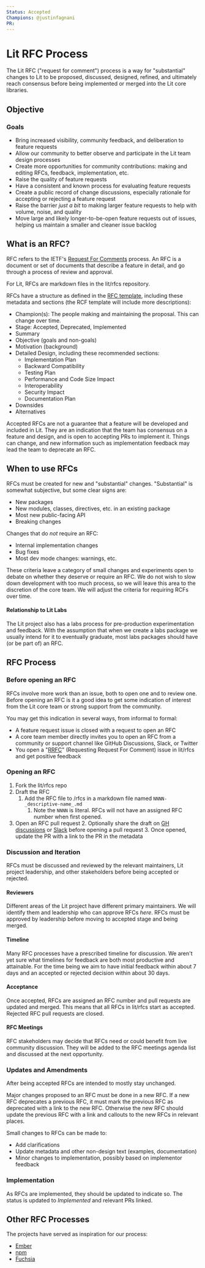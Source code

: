 ```yaml
---
Status: Accepted
Champions: @justinfagnani
PR:
---
```


# Lit RFC Process

The Lit RFC ("request for comment") process is a way for "substantial" changes to Lit to be proposed, discussed, designed, refined, and ultimately reach consensus before being implemented or merged into the Lit core libraries.

## Objective

### Goals

* Bring increased visibility, community feedback, and deliberation to feature requests
* Allow our community to better observe and participate in the Lit team design processes
* Create more opportunities for community contributions: making and editing RFCs, feedback, implementation, etc.
* Raise the quality of feature requests
* Have a consistent and known process for evaluating feature requests
* Create a public record of change discussions, especially rationale for accepting or rejecting a feature request
* Raise the barrier _just a bit_ to making larger feature requests to help with volume, noise, and quality
* Move large and likely longer-to-be-open feature requests out of issues, helping us maintain a smaller and cleaner issue backlog

## What is an RFC?

RFC refers to the IETF's [Request For Comments](https://en.wikipedia.org/wiki/Request_for_Comments) process. An RFC is a document or set of documents that describe a feature in detail, and go through a process of review and approval.

For Lit, RFCs are markdown files in the lit/rfcs repository.

RFCs have a structure as defined in the [RFC template](./0000-rfc-template.md), including these metadata and sections (the RCF template will include more descriptions):

* Champion(s): The people making and maintaining the proposal. This can change over time.
* Stage: Accepted, Deprecated, Implemented
* Summary
* Objective (goals and non-goals)
* Motivation (background)
* Detailed Design, including these recommended sections:
    * Implementation Plan
    * Backward Compatibility
    * Testing Plan
    * Performance and Code Size Impact
    * Interoperability
    * Security Impact
    * Documentation Plan
* Downsides
* Alternatives

Accepted RFCs are not a guarantee that a feature will be developed and included in Lit. They are an indication that the team has consensus on a feature and design, and is open to accepting PRs to implement it. Things can change, and new information such as implementation feedback may lead the team to deprecate an RFC.

## When to use RFCs

RFCs must be created for new and "substantial" changes. "Substantial" is somewhat subjective, but some clear signs are:

* New packages
* New modules, classes, directives, etc. in an existing package
* Most new public-facing API
* Breaking changes

Changes that do _not_ require an RFC:

* Internal implementation changes
* Bug fixes
* Most dev mode changes: warnings, etc.

These criteria leave a category of small changes and experiments open to debate on whether they deserve or require an RFC. We do not wish to slow down development with too much process, so we will leave this area to the discretion of the core team. We will adjust the criteria for requiring RCFs over time.

#### Relationship to Lit Labs

The Lit project also has a labs process for pre-production experimentation and feedback. With the assumption that when we create a labs package we usually intend for it to eventually graduate, most labs packages should have (or be part of) an RFC.

## RFC Process

### Before opening an RFC

RFCs involve more work than an issue, both to open one and to review one. Before opening an RFC is it a good idea to get some indication of interest from the Lit core team or strong support from the community.

You may get this indication in several ways, from informal to formal:

* A feature request issue is closed with a request to open an RFC
* A core team member directly invites you to open an RFC from a community or support channel like GitHub Discussions, Slack, or Twitter
* You open a "[RRFC](https://github.com/lit/rfcs/issues/new)" (Requesting Request For Comment) issue in lit/rfcs and get positive feedback 

### Opening an RFC

1. Fork the lit/rfcs repo
2. Draft the RFC
    1. Add the RFC file to /rfcs in a markdown file named `NNNN-_descriptive-name_.md`
        1. Note the `NNNN` is literal. RFCs will not have an assigned RFC number when first opened.
3. Open an RFC pull request
    2. Optionally share the draft on [GH discussions](https://github.com/lit/lit/discussions) or [Slack](https://lit.dev/slack-invite/) before opening a pull request
    3. Once opened, update the PR with a link to the PR in the metadata

### Discussion and Iteration

RFCs must be discussed and reviewed by the relevant maintainers, Lit project leadership, and other stakeholders before being accepted or rejected.

#### Reviewers

Different areas of the Lit project have different primary maintainers. We will identify them and leadership who can approve RFCs _here_. RFCs must be approved by leadership before moving to accepted stage and being merged.

#### Timeline

Many RFC processes have a prescribed timeline for discussion. We aren't yet sure what timelines for feedback are both most productive and attainable. For the time being we aim to have initial feedback within about 7 days and an accepted or rejected decision within about 30 days.

#### Acceptance

Once accepted, RFCs are assigned an RFC number and pull requests are updated and merged. This means that all RFCs in lit/rfcs start as accepted. Rejected RFC pull requests are closed.

#### RFC Meetings

RFC stakeholders may decide that RFCs need or could benefit from live community discussion. They will be added to the RFC meetings agenda list and discussed at the next opportunity.

### Updates and Amendments

After being accepted RFCs are intended to mostly stay unchanged.

Major changes proposed to an RFC must be done in a new RFC. If a new RFC deprecates a previous RFC, it must mark the previous RFC as deprecated with a link to the new RFC. Otherwise the new RFC should update the previous RFC with a link and callouts to the new RFCs in relevant places.

Small changes to RFCs can be made to:

* Add clarifications
* Update metadata and other non-design text (examples, documentation)
* Minor changes to implementation, possibly based on implementor feedback

### Implementation

As RFCs are implemented, they should be updated to indicate so. The status is updated to *Implemented* and relevant PRs linked.

## Other RFC Processes

The projects have served as inspiration for our process:

* [Ember](https://github.com/emberjs/rfcs)
* [npm](https://github.com/npm/rfcs)
* [Fuchsia](https://fuchsia.googlesource.com/fuchsia/+/refs/heads/main/docs/contribute/governance/rfcs/rfc_process.md)
